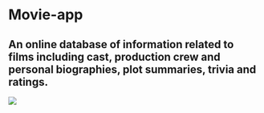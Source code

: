 # Movie-app
## An online database of information related to films  including cast, production crew and personal biographies, plot summaries, trivia and ratings.
<img src="https://repository-images.githubusercontent.com/388027382/f440c90b-90ae-46e6-8b81-9ec7a0aab4cf">
